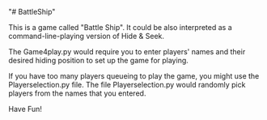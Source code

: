 "# BattleShip" 

This is a game called "Battle Ship". It could be also interpreted as a command-line-playing version of Hide & Seek.

The Game4play.py would require you to enter players' names and their desired hiding position to set up the game for playing.

If you have too many players queueing to play the game, you might use the Playerselection.py file.
The file Playerselection.py would randomly pick players from the names that you entered.

Have Fun!
